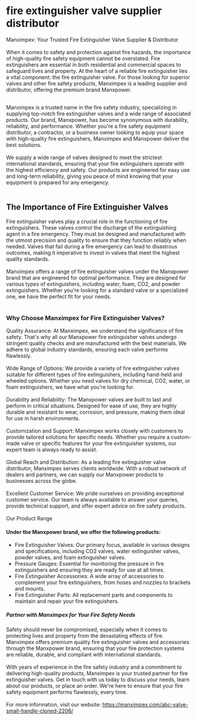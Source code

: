 <h1>fire extinguisher valve supplier distributor</h1>
<bold>Manximpex: Your Trusted Fire Extinguisher Valve Supplier & Distributor </bold><br><br>
When it comes to safety and protection against fire hazards, the importance of high-quality fire safety equipment cannot be overstated. Fire extinguishers are essential in both residential and commercial spaces to safeguard lives and property. At the heart of a reliable fire extinguisher lies a vital component: the fire extinguisher valve. For those looking for superior valves and other fire safety products, Manximpex is a leading supplier and distributor, offering the premium brand Manxpower.<br><br>

Manximpex is a trusted name in the fire safety industry, specializing in supplying top-notch fire extinguisher valves and a wide range of associated products. Our brand, Manxpower, has become synonymous with durability, reliability, and performance. Whether you're a fire safety equipment distributor, a contractor, or a business owner looking to equip your space with high-quality fire extinguishers, Manximpex and Manxpower deliver the best solutions.<br><br>
We supply a wide range of valves designed to meet the strictest international standards, ensuring that your fire extinguishers operate with the highest efficiency and safety. Our products are engineered for easy use and long-term reliability, giving you peace of mind knowing that your equipment is prepared for any emergency.<br><br>
<h2>The Importance of Fire Extinguisher Valves</h2>
Fire extinguisher valves play a crucial role in the functioning of fire extinguishers. These valves control the discharge of the extinguishing agent in a fire emergency. They must be designed and manufactured with the utmost precision and quality to ensure that they function reliably when needed. Valves that fail during a fire emergency can lead to disastrous outcomes, making it imperative to invest in valves that meet the highest quality standards.<br><br>
Manximpex offers a range of fire extinguisher valves under the Manxpower brand that are engineered for optimal performance. They are designed for various types of extinguishers, including water, foam, CO2, and powder extinguishers. Whether you're looking for a standard valve or a specialized one, we have the perfect fit for your needs.<br><br>
<h3>Why Choose Manximpex for Fire Extinguisher Valves?</h3>
Quality Assurance: At Manximpex, we understand the significance of fire safety. That's why all our Manxpower fire extinguisher valves undergo stringent quality checks and are manufactured with the best materials. We adhere to global industry standards, ensuring each valve performs flawlessly.<br><br>
Wide Range of Options: We provide a variety of fire extinguisher valves suitable for different types of fire extinguishers, including hand-held and wheeled options. Whether you need valves for dry chemical, CO2, water, or foam extinguishers, we have what you're looking for.<br><br>
Durability and Reliability: The Manxpower valves are built to last and perform in critical situations. Designed for ease of use, they are highly durable and resistant to wear, corrosion, and pressure, making them ideal for use in harsh environments.<br><br>
Customization and Support: Manximpex works closely with customers to provide tailored solutions for specific needs. Whether you require a custom-made valve or specific features for your fire extinguisher systems, our expert team is always ready to assist.<br><br>
Global Reach and Distribution: As a leading fire extinguisher valve distributor, Manximpex serves clients worldwide. With a robust network of dealers and partners, we can supply our Manxpower products to businesses across the globe.<br><br>
Excellent Customer Service: We pride ourselves on providing exceptional customer service. Our team is always available to answer your queries, provide technical support, and offer expert advice on fire safety products.<br><br>
<bold>Our Product Range</bold>
<h4>Under the Manxpower brand, we offer the following products:</h4><ul><li>
Fire Extinguisher Valves: Our primary focus, available in various designs and specifications, including CO2 valves, water extinguisher valves, powder valves, and foam extinguisher valves.</li>
<li>Pressure Gauges: Essential for monitoring the pressure in fire extinguishers and ensuring they are ready for use at all times.</li>
<li>Fire Extinguisher Accessories: A wide array of accessories to complement your fire extinguishers, from hoses and nozzles to brackets and mounts.</li>
<li>Fire Extinguisher Parts: All replacement parts and components to maintain and repair your fire extinguishers.</li></ul>
<h5>Partner with Manximpex for Your Fire Safety Needs</h5>
Safety should never be compromised, especially when it comes to protecting lives and property from the devastating effects of fire. Manximpex offers premium quality fire extinguisher valves and accessories through the Manxpower brand, ensuring that your fire protection systems are reliable, durable, and compliant with international standards.<br><br>
With years of experience in the fire safety industry and a commitment to delivering high-quality products, Manximpex is your trusted partner for fire extinguisher valves. Get in touch with us today to discuss your needs, learn about our products, or place an order. We're here to ensure that your fire safety equipment performs flawlessly, every time.<br><br>
For more information, visit our website: <a href="https://manximpex.com/abc-valve-small-handle-cloned-2206/" >https://manximpex.com/abc-valve-small-handle-cloned-2206/</a>
